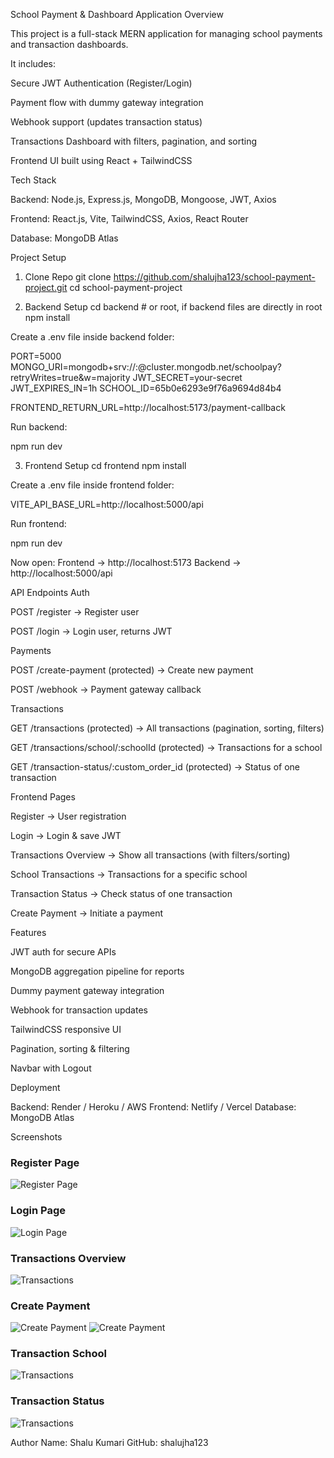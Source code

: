 School Payment & Dashboard Application
Overview

This project is a full-stack MERN application for managing school payments and transaction dashboards.

It includes:

Secure JWT Authentication (Register/Login)

Payment flow with dummy gateway integration

Webhook support (updates transaction status)

Transactions Dashboard with filters, pagination, and sorting

Frontend UI built using React + TailwindCSS

Tech Stack

Backend: Node.js, Express.js, MongoDB, Mongoose, JWT, Axios

Frontend: React.js, Vite, TailwindCSS, Axios, React Router

Database: MongoDB Atlas

Project Setup

1. Clone Repo
   git clone https://github.com/shalujha123/school-payment-project.git
   cd school-payment-project

2. Backend Setup
   cd backend # or root, if backend files are directly in root
   npm install

Create a .env file inside backend folder:

PORT=5000
MONGO_URI=mongodb+srv://<user>:<password>@cluster.mongodb.net/schoolpay?retryWrites=true&w=majority
JWT_SECRET=your-secret
JWT_EXPIRES_IN=1h
SCHOOL_ID=65b0e6293e9f76a9694d84b4

FRONTEND_RETURN_URL=http://localhost:5173/payment-callback

Run backend:

npm run dev

3. Frontend Setup
   cd frontend
   npm install

Create a .env file inside frontend folder:

VITE_API_BASE_URL=http://localhost:5000/api

Run frontend:

npm run dev

Now open:
Frontend → http://localhost:5173
Backend → http://localhost:5000/api

API Endpoints
Auth

POST /register → Register user

POST /login → Login user, returns JWT

Payments

POST /create-payment (protected) → Create new payment

POST /webhook → Payment gateway callback

Transactions

GET /transactions (protected) → All transactions (pagination, sorting, filters)

GET /transactions/school/:schoolId (protected) → Transactions for a school

GET /transaction-status/:custom_order_id (protected) → Status of one transaction

Frontend Pages

Register → User registration

Login → Login & save JWT

Transactions Overview → Show all transactions (with filters/sorting)

School Transactions → Transactions for a specific school

Transaction Status → Check status of one transaction

Create Payment → Initiate a payment

Features

JWT auth for secure APIs

MongoDB aggregation pipeline for reports

Dummy payment gateway integration

Webhook for transaction updates

TailwindCSS responsive UI

Pagination, sorting & filtering

Navbar with Logout

Deployment

Backend: Render / Heroku / AWS
Frontend: Netlify / Vercel
Database: MongoDB Atlas

Screenshots

### Register Page
![Register Page](./screenshots/register.png)

### Login Page
![Login Page](./screenshots/login.png)

### Transactions Overview
![Transactions](./screenshots/transactionOverview.png)

### Create Payment
![Create Payment](./screenshots/createPayment.png)
![Create Payment](./screenshots/createPayment2.png)


### Transaction School
![Transactions](./screenshots/transactionSchool.png)


### Transaction Status
![Transactions](./screenshots/transactionStatus.png)



Author
Name: Shalu Kumari
GitHub: shalujha123
